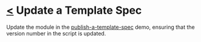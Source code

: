 # [<](./../../README.md) Update a Template Spec

Update the module in the [publish-a-template-spec](./../publish-a-template-spec/publish-a-template-spec.md) demo, ensuring that the version number in the script is updated.
